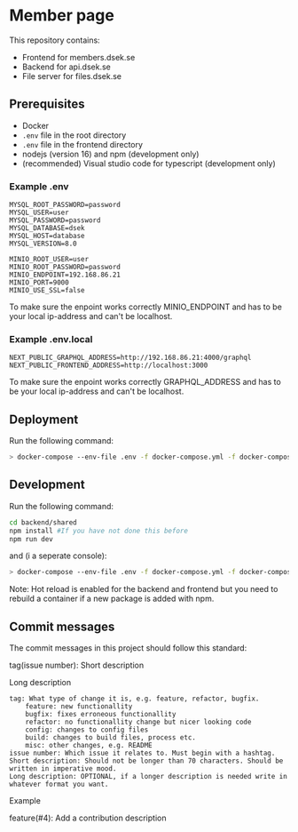 # Member page
This repository contains:
 - Frontend for members.dsek.se
 - Backend for api.dsek.se
 - File server for files.dsek.se

## Prerequisites
- Docker
- `.env` file in the root directory
- `.env` file in the frontend directory
- nodejs (version 16) and npm (development only)
- (recommended) Visual studio code for typescript (development only)

### Example .env
```
MYSQL_ROOT_PASSWORD=password
MYSQL_USER=user
MYSQL_PASSWORD=password
MYSQL_DATABASE=dsek
MYSQL_HOST=database
MYSQL_VERSION=8.0

MINIO_ROOT_USER=user
MINIO_ROOT_PASSWORD=password
MINIO_ENDPOINT=192.168.86.21
MINIO_PORT=9000
MINIO_USE_SSL=false
```
To make sure the enpoint works correctly MINIO_ENDPOINT and  has to be your local ip-address and can't be localhost.

### Example .env.local
```
NEXT_PUBLIC_GRAPHQL_ADDRESS=http://192.168.86.21:4000/graphql
NEXT_PUBLIC_FRONTEND_ADDRESS=http://localhost:3000
```
To make sure the enpoint works correctly GRAPHQL_ADDRESS and has to be your local ip-address and can't be localhost.


## Deployment
Run the following command:
```bash
> docker-compose --env-file .env -f docker-compose.yml -f docker-compose.minio.yml -f docker-compose.prod.yml up -d --build
```

## Development
Run the following command:
```bash
cd backend/shared
npm install #If you have not done this before
npm run dev
```
and (i a seperate console):
```bash
> docker-compose --env-file .env -f docker-compose.yml -f docker-compose.minio.yml -f docker-compose.dev.yml up -d --build
```

Note: Hot reload is enabled for the backend and frontend but you need to rebuild a container if a new package is added with npm.

## Commit messages

The commit messages in this project should follow this standard:

tag(issue number): Short description

Long description

    tag: What type of change it is, e.g. feature, refactor, bugfix.
        feature: new functionallity
        bugfix: fixes erroneous functionallity
        refactor: no functionallity change but nicer looking code
        config: changes to config files
        build: changes to build files, process etc.
        misc: other changes, e.g. README
    issue number: Which issue it relates to. Must begin with a hashtag.
    Short description: Should not be longer than 70 characters. Should be written in imperative mood.
    Long description: OPTIONAL, if a longer description is needed write in whatever format you want.

Example

feature(#4): Add a contribution description
